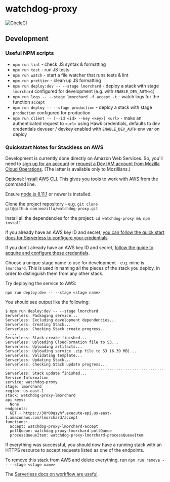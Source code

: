 # watchdog-proxy

[![CircleCI](https://circleci.com/gh/mozilla/watchdog-proxy.svg?style=svg)](https://circleci.com/gh/mozilla/watchdog-proxy)

## Development

### Useful NPM scripts

- `npm run lint` - check JS syntax & formatting
- `npm run test` - run JS tests
- `npm run watch` - start a file watcher that runs tests & lint
- `npm run prettier` - clean up JS formatting
- `npm run deploy:dev -- --stage lmorchard` - deploy a stack with stage `lmorchard` configured for development (e.g. with `ENABLE_DEV_AUTH=1`)
- `npm run logs -- --stage lmorchard -f accept -t` - watch logs for the function `accept`
- `npm run deploy -- --stage production` - deploy a stack with stage `production` configured for production
- `npm run client -- [--id <id> --key <key>] <url>` - make an authenticated request to `<url>` using Hawk credentials, defaults to dev credentials devuser / devkey enabled with `ENABLE_DEV_AUTH` env var on deploy

### Quickstart Notes for Stackless on AWS

Development is currently done directly on Amazon Web Services. So, you'll need to [sign up for an account](https://aws.amazon.com/) or [request a Dev IAM account from Mozilla Cloud Operations](https://mana.mozilla.org/wiki/display/SVCOPS/Requesting+A+Dev+IAM+account+from+Cloud+Operations). (The latter is available only to Mozillians.)

Optional: [Install AWS CLI](https://docs.aws.amazon.com/cli/latest/userguide/installing.html). This gives you tools to work with AWS from the command line.

Ensure [node.js 8.11.1](https://nodejs.org/en/) or newer is installed.

Clone the project repository - e.g. `git clone git@github.com:mozilla/watchdog-proxy.git`

Install all the dependencies for the project: `cd watchdog-proxy && npm install`

If you already have an AWS key ID and secret, [you can follow the quick start docs for Serverless to configure your credentials](https://serverless.com/framework/docs/providers/aws/guide/credentials#quick-setup)

If you don't already have an AWS key ID and secret, [follow the guide to acquire and configure these credentials](https://serverless.com/framework/docs/providers/aws/guide/credentials/).

Choose a unique stage name to use for development - e.g. mine is `lmorchard`. This is used in naming all the pieces of the stack you deploy, in order to distinguish them from any other stack.

Try deploying the service to AWS:

`npm run deploy:dev -- --stage <stage name>`

You should see output like the following:
```
$ npm run deploy:dev -- --stage lmorchard
Serverless: Packaging service...
Serverless: Excluding development dependencies...
Serverless: Creating Stack...
Serverless: Checking Stack create progress...
.....
Serverless: Stack create finished...
Serverless: Uploading CloudFormation file to S3...
Serverless: Uploading artifacts...
Serverless: Uploading service .zip file to S3 (6.39 MB)...
Serverless: Validating template...
Serverless: Updating Stack...
Serverless: Checking Stack update progress...
...........................................................................
Serverless: Stack update finished...
Service Information
service: watchdog-proxy
stage: lmorchard
region: us-east-1
stack: watchdog-proxy-lmorchard
api keys:
  None
endpoints:
  GET - https://30r00qsyhf.execute-api.us-east-1.amazonaws.com/lmorchard/accept
functions:
  accept: watchdog-proxy-lmorchard-accept
  pollQueue: watchdog-proxy-lmorchard-pollQueue
  processQueueItem: watchdog-proxy-lmorchard-processQueueItem
```

If everything was successful, you should now have a running stack with an HTTPS resource to accept requests listed as one of the endpoints.

To remove this stack from AWS and delete everything, run `npm run remove -- --stage <stage name>`

The [Serverless docs on workflow are useful](https://serverless.com/framework/docs/providers/aws/guide/workflow/).

